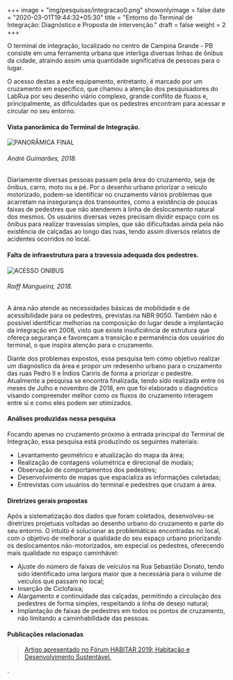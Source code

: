 +++
image = "img/pesquisas/integracao0.png"
showonlyimage = false
date = "2020-03-01T19:44:32+05:30"
title = "Entorno do Terminal de Integração: Diagnóstico e Proposta de intervenção."
draft = false
weight = 2
+++

O terminal de integração, localizado no centro de Campina Grande - PB consiste em uma ferramenta urbana que interliga diversas linhas de ônibus da cidade, atraindo assim uma quantidade significativa de pessoas para o lugar.
<!--more-->

O acesso destas a este equipamento, entretanto, é marcado por um cruzamento em específico, que chamou a atenção dos pesquisadores do LabRua por seu desenho viário complexo, grande conflito de fluxos e, principalmente, as dificuldades que os pedestres encontram para acessar e circular no seu entorno.

#### Vista panorâmica do Terminal de Integração.

![PANORÂMICA FINAL](../../img/pesquisas/integracao1.jpg)
###### André Guimarães, 2018.

 Diariamente diversas pessoas passam pela área do cruzamento, seja de ônibus, carro, moto ou a pé. Por o desenho urbano priorizar o veículo motorizado, podem-se identificar no cruzamento vários problemas que acarretam na insegurança dos transeuntes, como a existência de poucas faixas de pedestres que não atenderem à linha de deslocamento natural dos mesmos. Os usuários diversas vezes precisam dividir espaço com os ônibus para realizar travessias simples, que são dificultadas ainda pela não existência de calçadas ao longo das ruas, tendo assim diversos relatos de acidentes ocorridos no local.

#### Falta de infraestrutura para a travessia adequada dos pedestres.

![ACESSO ONIBUS](../../img/pesquisas/integracao2.png)
###### Raiff Mangueira, 2018.

A área não atende as necessidades básicas de mobilidade e de acessibilidade para os pedestres, previstas na NBR 9050. Também não é possível identificar melhorias na composição do lugar desde a implantação da integração em 2008, visto que existe insuficiência de estrutura que ofereça segurança e favoreçam a transição e permanência dos usuários do terminal, o que inspira atenção para o cruzamento.

Diante dos problemas expostos, essa pesquisa tem como objetivo realizar um diagnóstico da área e propor um redesenho urbano para o cruzamento das ruas Pedro II e Índios Cariris de forma a priorizar o pedestre. Atualmente a pesquisa se encontra finalizada, tendo sido realizada entre os meses de Julho e novembro de 2018, em que foi elaborado o diagnóstico visando compreender melhor como os fluxos do cruzamento interagem entre si e como eles podem ser otimizados.

#### Análises produzidas nessa pesquisa

Focando apenas no cruzamento próximo à entrada principal do Terminal de Integração, essa pesquisa está produzindo os seguintes materiais:

* Levantamento geométrico e atualização do mapa da área;
* Realização de contagens volumétrica e direcional de modais;
* Observação de comportamentos dos pedestres;
* Desenvolvimento de mapas que espacializa as informações coletadas;
* Entrevistas com usuários do terminal e pedestres que cruzam a área.

#### Diretrizes gerais propostas

Após a sistematização dos dados que foram coletados, desenvolveu-se diretrizes projetuais voltadas ao desenho urbano do cruzamento e parte do seu entorno. O intuito é solucionar as problemáticas encontradas no local, com o objetivo de melhorar a qualidade do seu espaço urbano priorizando os deslocamentos não-motorizados, em especial os pedestres, oferecendo mais qualidade no espaço caminhável:

* Ajuste do número de faixas de veículos na Rua Sebastião Donato, tendo sido identificado uma largura maior que a necessária para o volume de veículos que passam no local;
* Inserção de Ciclofaixa;
* Alargamento e continuidade das calçadas, permitindo a circulação dos pedestres de forma simples, respeitando a linha de desejo natural;
* Implantação de faixas de pedestres em todos os pontos de cruzamento, não limitando a caminhabilidade das pessoas.

#### Publicações relacionadas

> [Artigo apresentado no Fórum HABITAR 2019: Habitação e Desenvolvimento Sustentável.](../../pdf/Artigo_Habitar_-_Terminal_de_Integração.pdf)

.
